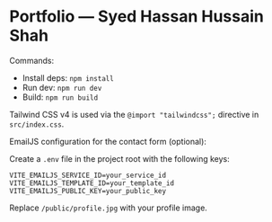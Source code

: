 # Portfolio — Syed Hassan Hussain Shah

Commands:

- Install deps: `npm install`
- Run dev: `npm run dev`
- Build: `npm run build`

Tailwind CSS v4 is used via the `@import "tailwindcss";` directive in `src/index.css`.

EmailJS configuration for the contact form (optional):

Create a `.env` file in the project root with the following keys:

```
VITE_EMAILJS_SERVICE_ID=your_service_id
VITE_EMAILJS_TEMPLATE_ID=your_template_id
VITE_EMAILJS_PUBLIC_KEY=your_public_key
```

Replace `/public/profile.jpg` with your profile image.
